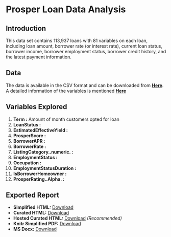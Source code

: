 
# Prosper Loan Data Analysis

## Introduction
This data set contains 113,937 loans with 81 variables on each loan, including loan amount, borrower rate (or interest rate), current loan status, borrower income, borrower employment status, borrower credit history, and the latest payment information.

## Data
The data is available in the CSV format and can be downloaded from 
[**Here**](https://www.google.com/url?q=https://s3.amazonaws.com/udacity-hosted-downloads/ud651/prosperLoanData.csv&sa=D&ust=1496756846241000&usg=AFQjCNElEYjVf30dH0pH07Q-YkyjDNIt0g). A detailed information of the variables is mentioned [**Here**](https://docs.google.com/spreadsheets/d/1gDyi_L4UvIrLTEC6Wri5nbaMmkGmLQBk-Yx3z0XDEtI/edit#gid=0) 

## Variables Explored
1.	**Term :** Amount of month customers opted for loan
2.	**LoanStatus :** 
3.	**EstimatedEffectiveYield :**
4.	**ProsperScore :**
5.	**BorrowerAPR :**
6.	**BorrowerRate :**
7.	**ListingCategory..numeric. :**
8.	**EmploymentStatus :**
9.	**Occupation :**
10.	**EmploymentStatusDuration :**
11.	**IsBorrowerHomeowner :**
12.	**ProsperRating..Alpha. :**

## Exported Report
- **Simplified HTML:** [Download](#)
- **Curated HTML:** [Download](#)
- **Hosted Curated HTML:** [Download](#) *(Recommended)*
- **Knitr Simplified PDF:** [Download](#)
- **MS Docx:** [Download](#)